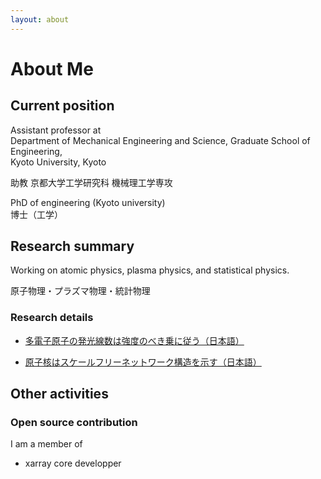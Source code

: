 ```yaml
---
layout: about 
---
```


# About Me

## Current position
Assistant professor at  
Department of Mechanical Engineering and Science, Graduate School of Engineering,  
Kyoto University, Kyoto  

助教 京都大学工学研究科 機械理工学専攻

PhD of engineering (Kyoto university)  
博士（工学）


## Research summary
Working on atomic physics, plasma physics, and statistical physics.

原子物理・プラズマ物理・統計物理

### Research details
- [多電子原子の発光線数は強度のべき乗に従う（日本語）](2021-02-25/Learners-law)

- [原子核はスケールフリーネットワーク構造を示す（日本語）](2021-03-13/scalefree_nucleus)

## Other activities
### Open source contribution
I am a member of
- xarray core developper

